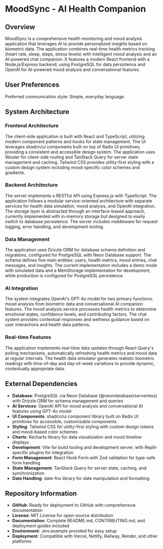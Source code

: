 # MoodSync - AI Health Companion

## Overview

MoodSync is a comprehensive health monitoring and mood analysis application that leverages AI to provide personalized insights based on biometric data. The application combines real-time health metrics tracking (heart rate, sleep, steps, stress levels) with intelligent mood analysis and an AI-powered chat companion. It features a modern React frontend with a Node.js/Express backend, using PostgreSQL for data persistence and OpenAI for AI-powered mood analysis and conversational features.

## User Preferences

Preferred communication style: Simple, everyday language.

## System Architecture

### Frontend Architecture
The client-side application is built with React and TypeScript, utilizing modern component patterns and hooks for state management. The UI leverages shadcn/ui components built on top of Radix UI primitives, providing a consistent and accessible design system. The application uses Wouter for client-side routing and TanStack Query for server state management and caching. Tailwind CSS provides utility-first styling with a custom design system including mood-specific color schemes and gradients.

### Backend Architecture
The server implements a RESTful API using Express.js with TypeScript. The application follows a modular service-oriented architecture with separate services for health data simulation, mood analysis, and OpenAI integration. The storage layer is abstracted through an interface-based approach, currently implemented with in-memory storage but designed to easily switch to database persistence. The server includes middleware for request logging, error handling, and development tooling.

### Data Management
The application uses Drizzle ORM for database schema definition and migrations, configured for PostgreSQL with Neon Database support. The schema defines five main entities: users, health metrics, mood entries, chat messages, and insights. The current implementation includes a demo mode with simulated data and a MemStorage implementation for development, while production is configured for PostgreSQL persistence.

### AI Integration
The system integrates OpenAI's GPT-4o model for two primary functions: mood analysis from biometric data and conversational AI companion features. The mood analysis service processes health metrics to determine emotional states, confidence levels, and contributing factors. The chat system provides contextual responses and wellness guidance based on user interactions and health data patterns.

### Real-time Features
The application implements real-time data updates through React Query's polling mechanisms, automatically refreshing health metrics and mood data at regular intervals. The health data simulator generates realistic biometric readings with time-of-day and day-of-week variations to provide dynamic, contextually appropriate data.

## External Dependencies

- **Database**: PostgreSQL via Neon Database (@neondatabase/serverless) with Drizzle ORM for schema management and queries
- **AI Services**: OpenAI API for mood analysis and conversational AI features using GPT-4o model
- **UI Components**: shadcn/ui component library built on Radix UI primitives for accessible, customizable components
- **Styling**: Tailwind CSS for utility-first styling with custom design tokens and mood-based color schemes
- **Charts**: Recharts library for data visualization and mood timeline displays
- **Development**: Vite for build tooling and development server, with Replit-specific plugins for integration
- **Form Management**: React Hook Form with Zod validation for type-safe form handling
- **State Management**: TanStack Query for server state, caching, and synchronization
- **Date Handling**: date-fns library for date manipulation and formatting

## Repository Information

- **GitHub**: Ready for deployment to GitHub with comprehensive documentation
- **License**: MIT License for open-source distribution
- **Documentation**: Complete README.md, CONTRIBUTING.md, and deployment guides included
- **Environment**: .env.example provided for easy setup
- **Deployment**: Compatible with Vercel, Netlify, Railway, Render, and other platforms